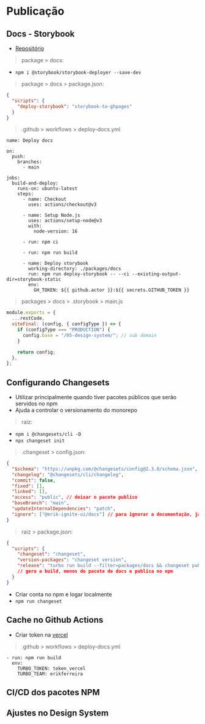 # Publicação

## Docs - Storybook

- [Repositório](https://github.com/storybook-eol/storybook-deployer)

> package > docs:

- `npm i @storybook/storybook-deployer --save-dev`

> package > docs > package.json:

```json
{
  "scripts": {
    "deploy-storybook": "storybook-to-ghpages"
  }
}
```

> .github > workflows > deploy-docs.yml

```markup
name: Deploy docs

on:
  push:
    branches:
      - main

jobs:
  build-and-deploy:
    runs-on: ubuntu-latest
    steps:
      - name: Checkout
        uses: actions/checkout@v3

      - name: Setup Node.js
        uses: actions/setup-node@v3
        with:
          node-version: 16

      - run: npm ci

      - run: npm run build

      - name: Deploy storybook
        working-directory: ./packages/docs
        run: npm run deploy-storybook -- --ci --existing-output-dir=storybook-static
        env:
          GH_TOKEN: ${{ github.actor }}:${{ secrets.GITHUB_TOKEN }}
```

> packages > docs > .storybook > main.js

```js
module.exports = {
  ...restCode,
  viteFinal: (config, { configType }) => {
    if (configType === "PRODUCTION") {
      config.base = "/05-design-system/"; // sub domain
    }

    return config;
  },
};
```

## Configurando Changesets

- Utilizar principalmente quando tiver pacotes públicos que serão servidos no npm
- Ajuda a controlar o versionamento do monorepo

> raiz:

- `npm i @changesets/cli -D`
- `npx changeset init`

> .changeset > config.json:

```json
{
  "$schema": "https://unpkg.com/@changesets/config@2.3.0/schema.json",
  "changelog": "@changesets/cli/changelog",
  "commit": false,
  "fixed": [],
  "linked": [],
  "access": "public", // deixar o pacote publico
  "baseBranch": "main",
  "updateInternalDependencies": "patch",
  "ignore": ["@erik-ignite-ui/docs"] // para ignorar a documentação, já que ela não vai ser publicada
}
```

> raiz > package.json:

```json
{
  "scripts": {
    "changeset": "changeset",
    "version-packages": "changeset version",
    "release": "turbo run build --filter=packages/docs && changeset publish"
    // gera a build, menos do pacote de docs e publica no npm
  }
}
```

- Criar conta no npm e logar localmente
- `npm run changeset`

## Cache no Github Actions

- Criar token na [vercel](https://vercel.com/account/tokens)

> .github > workflows > deploy-docs.yml

```markup
- run: npm run build
  env:
    TURBO_TOKEN: token_vercel
    TURBO_TEAM: erikferreira
```

## CI/CD dos pacotes NPM

## Ajustes no Design System
